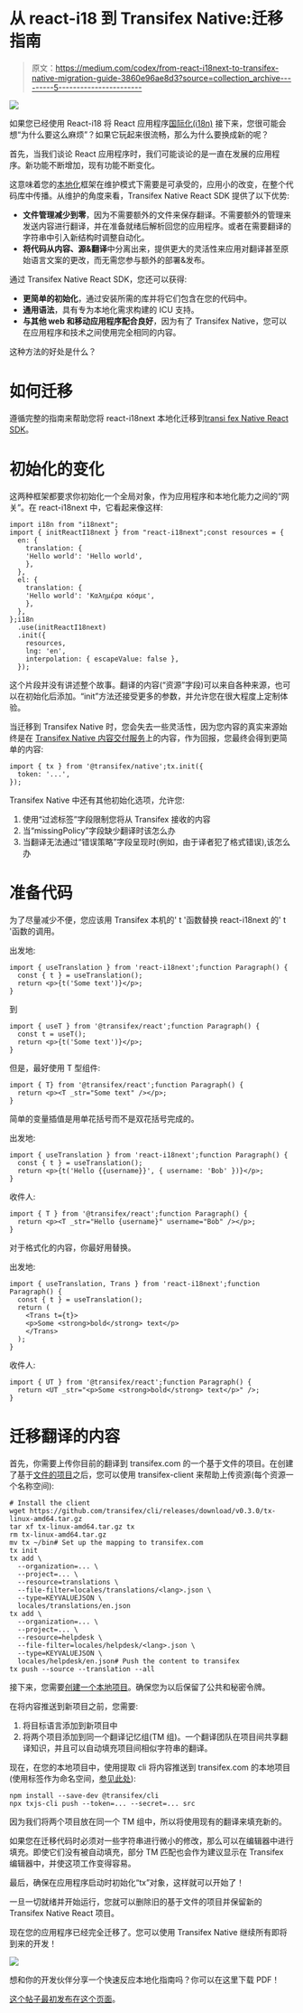 # 从 react-i18 到 Transifex Native:迁移指南

> 原文：<https://medium.com/codex/from-react-i18next-to-transifex-native-migration-guide-3860e96ae8d3?source=collection_archive---------5----------------------->

![](img/113ad6bf7b71efde552d925e1eabad2c.png)

如果您已经使用 React-i18 将 React 应用程序[国际化(i18n)](https://www.transifex.com/blog/2021/what-is-internationalization-i18n-in-software/) 接下来，您很可能会想“为什么要这么麻烦”？如果它玩起来很流畅，那么为什么要换成新的呢？

首先，当我们谈论 React 应用程序时，我们可能谈论的是一直在发展的应用程序。新功能不断增加，现有功能不断变化。

这意味着您的[本地化](https://www.transifex.com/blog/2021/what-is-localization/)框架在维护模式下需要是可承受的，应用小的改变，在整个代码库中传播。从维护的角度来看，Transifex Native React SDK 提供了以下优势:

*   **文件管理减少到零**，因为不需要额外的文件来保存翻译。不需要额外的管理来发送内容进行翻译，并在准备就绪后解析回您的应用程序。或者在需要翻译的字符串中引入新结构时调整自动化。
*   **将代码从内容、源&翻译**中分离出来，提供更大的灵活性来应用对翻译甚至原始语言文案的更改，而无需您参与额外的部署&发布。

通过 Transifex Native React SDK，您还可以获得:

*   **更简单的初始化**，通过安装所需的库并将它们包含在您的代码中。
*   **通用语法**，具有专为本地化需求构建的 ICU 支持。
*   **与其他 web 和移动应用程序配合良好**，因为有了 Transifex Native，您可以在应用程序和技术之间使用完全相同的内容。

这种方法的好处是什么？

# 如何迁移

遵循完整的指南来帮助您将 react-i18next 本地化迁移到[transi fex Native React SDK](https://docs.transifex.com/javascript-sdk/localize-react-applications)。

# 初始化的变化

这两种框架都要求你初始化一个全局对象，作为应用程序和本地化能力之间的“网关”。在 react-i18next 中，它看起来像这样:

```
import i18n from "i18next";
import { initReactI18next } from "react-i18next";const resources = {
  en: {
    translation: {
  	'Hello world': 'Hello world',
    },
  },
  el: {
    translation: {
  	'Hello world': 'Καλημέρα κόσμε',
    },
  },
};i18n
  .use(initReactI18next)
  .init({
    resources,
    lng: 'en',
    interpolation: { escapeValue: false },
  });
```

这个片段并没有讲述整个故事。翻译的内容(“资源”字段)可以来自各种来源，也可以在初始化后添加。“init”方法还接受更多的参数，并允许您在很大程度上定制体验。

当迁移到 Transifex Native 时，您会失去一些灵活性，因为您内容的真实来源始终是在 [Transifex Native 内容交付服务](https://docs.transifex.com/transifex-native-sdk-overview/hosting-translations)上的内容，作为回报，您最终会得到更简单的内容:

```
import { tx } from '@transifex/native';tx.init({
  token: '...',
});
```

Transifex Native 中还有其他初始化选项，允许您:

1.  使用“过滤标签”字段限制您将从 Transifex 接收的内容
2.  当“missingPolicy”字段缺少翻译时该怎么办
3.  当翻译无法通过“错误策略”字段呈现时(例如，由于译者犯了格式错误),该怎么办

# 准备代码

为了尽量减少不便，您应该用 Transifex 本机的' t '函数替换 react-i18next 的' t '函数的调用。

出发地:

```
import { useTranslation } from 'react-i18next';function Paragraph() {
  const { t } = useTranslation();
  return <p>{t('Some text')}</p>;
}
```

到

```
import { useT } from '@transifex/react';function Paragraph() {
  const t = useT();
  return <p>{t('Some text')}</p>;
}
```

但是，最好使用 T 型组件:

```
import { T} from '@transifex/react';function Paragraph() {
  return <p><T _str="Some text" /></p>;
}
```

简单的变量插值是用单花括号而不是双花括号完成的。

出发地:

```
import { useTranslation } from 'react-i18next';function Paragraph() {
  const { t } = useTranslation();
  return <p>{t('Hello {{username}}', { username: 'Bob' })}</p>;
}
```

收件人:

```
import { T } from '@transifex/react';function Paragraph() {
  return <p><T _str="Hello {username}" username="Bob" /></p>;
}
```

对于格式化的内容，你最好用<ut>替换<trans>。</trans></ut>

出发地:

```
import { useTranslation, Trans } from 'react-i18next';function Paragraph() {
  const { t } = useTranslation();
  return (
    <Trans t={t}>
  	<p>Some <strong>bold</strong> text</p>
    </Trans>
  );
}
```

收件人:

```
import { UT } from '@transifex/react';function Paragraph() {
  return <UT _str="<p>Some <strong>bold</strong> text</p>" />;
}
```

# 迁移翻译的内容

首先，你需要上传你目前的翻译到 transifex.com 的一个基于文件的项目。在创建了基于[文件的项目](https://docs.transifex.com/getting-started-as-a-localization-manager/1-set-up-your-projects#create-a-project)之后，您可以使用 transifex-client 来帮助上传资源(每个资源一个名称空间):

```
# Install the client
wget https://github.com/transifex/cli/releases/download/v0.3.0/tx-linux-amd64.tar.gz
tar xf tx-linux-amd64.tar.gz tx
rm tx-linux-amd64.tar.gz
mv tx ~/bin# Set up the mapping to transifex.com
tx init
tx add \
  --organization=... \
  --project=... \
  --resource=translations \
  --file-filter=locales/translations/<lang>.json \
  --type=KEYVALUEJSON \
  locales/translations/en.json
tx add \
  --organization=... \
  --project=... \
  --resource=helpdesk \
  --file-filter=locales/helpdesk/<lang>.json \
  --type=KEYVALUEJSON \
  locales/helpdesk/en.json# Push the content to transifex
tx push --source --translation --all
```

接下来，您需要[创建一个本地项目](https://docs.transifex.com/transifex-native-sdk-overview/managing-a-transifex-native-project#create-a-native-project)。确保您为以后保留了公共和秘密令牌。

在将内容推送到新项目之前，您需要:

1.  将目标语言添加到新项目中
2.  将两个项目添加到同一个翻译记忆组(TM 组)。一个翻译团队在项目间共享翻译知识，并且可以自动填充项目间相似字符串的翻译。

现在，在您的本地项目中，使用提取 cli 将内容推送到 transifex.com 的本地项目(使用标签作为命名空间，[参见此处](https://docs.google.com/document/d/1CxbC17QG2FWFhrbzc9aBooWx4LZBXVTeCUv9KmCJhkg/edit#heading=h.mbdudj7zfut8)):

```
npm install --save-dev @transifex/cli
npx txjs-cli push --token=... --secret=... src
```

因为我们将两个项目放在同一个 TM 组中，所以将使用现有的翻译来填充新的。

如果您在迁移代码时必须对一些字符串进行微小的修改，那么可以在编辑器中进行填充。即使它们没有被自动填充，部分 TM 匹配也会作为建议显示在 Transifex 编辑器中，并使这项工作变得容易。

最后，确保在应用程序启动时初始化“tx”对象，这样就可以开始了！

一旦一切就绪并开始运行，您就可以删除旧的基于文件的项目并保留新的 Transifex Native React 项目。

现在您的应用程序已经完全迁移了。您可以使用 Transifex Native 继续所有即将到来的开发！

![](img/01d3f5840cc8227f042390743e115527.png)

想和你的开发伙伴分享一个快速反应本地化指南吗？你可以在这里下载 PDF！

[这个帖子最初发布在这个页面](https://www.transifex.com/blog/2021/from-react-i18next-to-transifex-native-migration-guide/)。